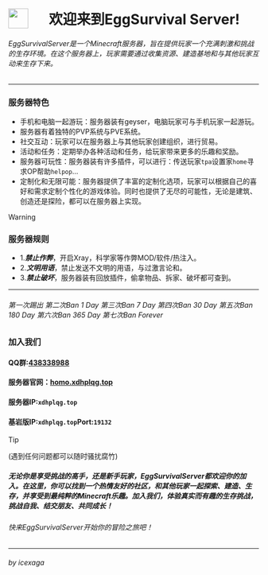<div align="center">
<img align="left" src="https://github.com/XianDHP/xiandhp.github.io/blob/main/favicon.png?raw=true" width="40" heiget="40"></img>
<h1>欢迎来到EggSurvival Server!</h1>
</div>

###### EggSurvivalServer是一个Minecraft服务器，旨在提供玩家一个充满刺激和挑战的生存环境。在这个服务器上，玩家需要通过收集资源、建造基地和与其他玩家互动来生存下来。
---
### 服务器特色
- 手机和电脑一起游玩：服务器装有geyser，电脑玩家可与手机玩家一起游玩。
- 服务器有着独特的PVP系统与PVE系统。
- 社交互动：玩家可以在服务器上与其他玩家创建组织，进行贸易。
- 活动和任务：定期举办各种活动和任务，给玩家带来更多的乐趣和奖励。
- 服务器可玩性：服务器装有许多插件，可以进行：传送玩家`tpa`设置家`home`寻求OP帮助`helpop`...
- 定制化和无限可能：服务器提供了丰富的定制化选项，玩家可以根据自己的喜好和需求定制个性化的游戏体验。同时也提供了无尽的可能性，无论是建筑、创造还是探险，都可以在服务器上实现。

>[!WARNING] 
>### 服务器规则
> - 1.***禁止作弊***，开启Xray，科学家等作弊MOD/软件/热注入。
> - 2.***文明用语***，禁止发送不文明的用语，与过激言论和。
> - 3.***禁止破坏***，服务器装有回放插件，偷拿物品、拆家、破坏都可查到。
> ---
> ###### 第一次踢出 第二次Ban *1 Day* 第三次Ban *7 Day* 第四次Ban *30 Day* 第五次Ban *180 Day* 第六次Ban *365 Day* 第七次Ban *Forever*



### 加入我们
#### QQ群:[438338988](http://qm.qq.com/cgi-bin/qm/qr?_wv=1027&k=BfqvExMUQoDG3PeCt71PYUj3cjxN_rfn&authKey=O435nlMgqRiQ%2F%2B7fQzAAUZMfvxoADr6RccZJFCc40ZtuaOw6DRJcx3%2Fo7WfB9DVI&noverify=0&group_code=438338988)
#### 服务器官网：[homo.xdhplqg.top](https://homo.xdhplqg.top)
#### 服务器IP:`xdhplqg.top`
#### 基岩版IP:`xdhplqg.top`Port:`19132`

>[!TIP]
> (遇到任何问题都可以随时骚扰腐竹)
##### 无论你是享受挑战的高手，还是新手玩家，EggSurvivalServer都欢迎你的加入。在这里，你可以找到一个热情友好的社区，和其他玩家一起探索、建造、生存，并享受到最纯粹的Minecraft乐趣。加入我们，体验真实而有趣的生存挑战，挑战自我、结交朋友、共同成长！

###### 快来EggSurvivalServer开始你的冒险之旅吧！

---
###### by icexaga
